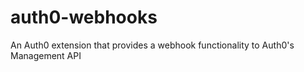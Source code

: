 # auth0-webhooks
An Auth0 extension that provides a webhook functionality to Auth0's Management API

